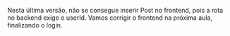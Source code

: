 Nesta última versão, não se consegue inserir Post no frontend, pois a rota no backend exige o userId. Vamos corrigir o frontend na próxima aula, finalizando o login.
